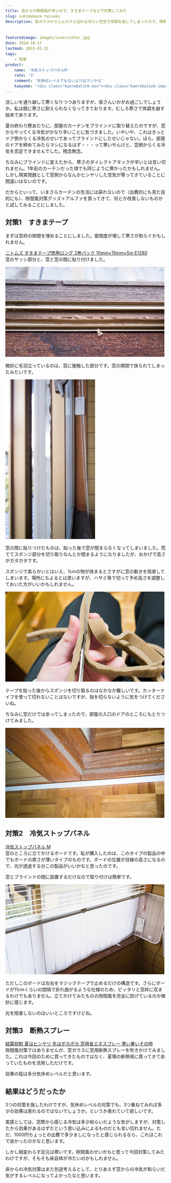 ```yaml
---
title: 窓からの隙間風が辛いので、すきまテープなどで対策してみた
slug: sukimakaze-taisaku
description: 窓ガラスからじんわりと伝わる冷たい空気で体調を崩してしまったので、隙間風対策グッズで対策することに。窓とサッシの隙間を埋めるためにすきまテープを。窓からの冷気を防ぐためにパネルを。そして仕上げに窓ガラスに省エネスプレーを吹きかけてみました。


featuredimage: images/cover/other.jpg
date: 2014-10-17
lastmod: 2015-01-22
tags: 
    - 防寒
product:
    name: '冷気ストップパネルM'
    rate: '3'
    comment: '気休めレベルでもないよりはマシかな'
    kaeyome: '<div class="kaerebalink-box"><div class="kaerebalink-image"><a href="http://www.amazon.co.jp/exec/obidos/ASIN/B000V2F2SW/illusionspace-22/ref=nosim/" rel="nofollow" target="_blank"><img src="http://ecx.images-amazon.com/images/I/51AbRd-nobL._SL160_.jpg" style="border: none;" /></a></div><div class="kaerebalink-info"><div class="kaerebalink-name"><a href="http://www.amazon.co.jp/exec/obidos/ASIN/B000V2F2SW/illusionspace-22/ref=nosim/" rel="nofollow" target="_blank">冷気ストップパネル M</a><div class="kaerebalink-powered-date">posted with <a href="http://kaereba.com" rel="nofollow" target="_blank">カエレバ</a></div></div><div class="kaerebalink-detail"> ニトムズ 2006-11-13    </div><div class="kaerebalink-link1"><div class="shoplinkamazon"><a href="http://www.amazon.co.jp/gp/search?keywords=%97%E2%8BC%83X%83g%83b%83v%83p%83l%83%8B&__mk_ja_JP=%83J%83%5E%83J%83i&tag=illusionspace-22" rel="nofollow" target="_blank" title="アマゾン" >Amazon</a></div><div class="shoplinkrakuten"><a href="http://hb.afl.rakuten.co.jp/hgc/0e95387f.f2aef20d.0e953880.25e412bd/?pc=http%3A%2F%2Fsearch.rakuten.co.jp%2Fsearch%2Fmall%2F%25E5%2586%25B7%25E6%25B0%2597%25E3%2582%25B9%25E3%2583%2588%25E3%2583%2583%25E3%2583%2597%25E3%2583%2591%25E3%2583%258D%25E3%2583%25AB%2F-%2Ff.1-p.1-s.1-sf.0-st.A-v.2%3Fx%3D0%26scid%3Daf_ich_link_urltxt%26m%3Dhttp%3A%2F%2Fm.rakuten.co.jp%2F" rel="nofollow" target="_blank" title="楽天市場" >楽天市場</a></div></div></div><div class="booklink-footer" style="clear: left"></div></div>'
---
```


涼しいを通り越して寒くなりつつありますが、皆さんいかがお過ごしでしょうか。私は既に寒さに耐えられなくなってきております。むしろ寒さで体調を崩す始末であります。

夏の終わり際あたりに、部屋のカーテンをブラインドに取り替えたのですが、窓からやってくる冷気がかなり辛いことに気づきました。いやいや、これはきっとドア側からくる冷気のせいであってブラインドにしたせいじゃない。ほら、部屋のドアを締めてみたらマシになるはず・・・って寒いやんけと、窓側からくる冷気を否定できませんでした。残念無念。

ちなみにブラインドに変えたから、寒さのダイレクトアタックが辛いとは言い切れません。1年前のカーテンだった頃でも同じように寒かったかもしれません。しかし現実問題として窓側からなんかヒンヤリした空気が寄ってきていることに間違いはないのです。

だからといって、いまさらカーテンの生活には戻れないので（出費的にも見た目的にも）、隙間風対策グッズ＋アルファを買ってきて、何とか改善しないものかと試してみることにしました。


## 対策1　すきまテープ


まずは窓枠の隙間を埋めることにしました。密閉度が増して寒さが和らぐかもしれません。

<div data-role="amazonjs" data-asin="B004JLCQL2" data-locale="JP" data-tmpl="" data-img-size="" class="asin_B004JLCQL2_JP_ amazonjs_item"><div class="amazonjs_indicator"><span class="amazonjs_indicator_img"></span><a class="amazonjs_indicator_title" href="#">ニトムズ すきまテープ徳用ロング 2巻パック 10mm×15mm×5m E1280</a><span class="amazonjs_indicator_footer"></span></div></div>
窓のサッシ部分と、窓と窓の間に貼り付けました。

![窓のサッシ部分にとりつけたすきまテープ](62f1a766c1ee6874c9a6e22fdedc8afc.jpg)

微妙に毛羽立っているのは、窓に接触した部分です。窓の開閉で抉られてしまったみたいです。

![窓と窓の間に貼ったすきまテープ](d521b48a9ee77689d4aa009d1d53f56a.jpg)

窓の間に貼りつけたものは、貼った後で窓が閉まらなくなってしまいました。慌ててスポンジ部分を切り取りなんとか閉まるようになりましたが、おかげで高さがガタガタです。

スポンジで柔らかいとはいえ、1cmの物が挟まるとさすがに窓の動きを阻害してしまいます。場所にもよるとは思いますが、ハサミ等で切って予め高さを調整しておいた方がいいかもしれません。

![すきまテープをはさみでカットしているところ](1b1e508400bec49025e077598958e612.jpg)

テープを貼った後からスポンジを切り取るのはなかなか難しいです。カッターナイフを使って切れないことはないですが、指を切らないように気をつけてくださいね。

ちなみに窓だけでは余ってしまったので、部屋の入口のドアのところにもとりつけてみました。

![ドアの隙間にすきまテープを貼ったところ](b87f79486c412527e77f84d6851a74df.jpg)


## 対策2　冷気ストップパネル


<div data-role="amazonjs" data-asin="B000V2F2SW" data-locale="JP" data-tmpl="" data-img-size="" class="asin_B000V2F2SW_JP_ amazonjs_item"><div class="amazonjs_indicator"><span class="amazonjs_indicator_img"></span><a class="amazonjs_indicator_title" href="#">冷気ストップパネル M</a><span class="amazonjs_indicator_footer"></span></div></div>
窓のところに立てかけるボードです。私が購入したのは、このタイプの製品の中でもボードの厚さが薄いタイプのものです。ボードの位置が目線の高さになるので、光が透過する分この製品がいいかなと思ったのです。

窓とブラインドの間に設置するだけなので取り付けは簡単です。

![冷気ストップパネルを窓とブラインドの間に設置したところ](2aef1e4a29b9429de463c8cec916e500.jpg)

ただしこのボードは左右をマジックテープで止めるだけの構造です。さらにボードが11cmくらいの間隔で折れ曲がるような仕様のため、ピッタリと窓枠に収まるわけでもありません。立てかけてみたものの隙間風を完全に防げているのか微妙に感じます。

光を阻害しないのはいいところですけどね。


## 対策3　断熱スプレー


<div data-role="amazonjs" data-asin="B004WYOZBK" data-locale="JP" data-tmpl="" data-img-size="" class="asin_B004WYOZBK_JP_ amazonjs_item"><div class="amazonjs_indicator"><span class="amazonjs_indicator_img"></span><a class="amazonjs_indicator_title" href="#">結露抑制 夏はヒンヤリ 冬はポカポカ 窓用省エネスプレー 寒い暑いその時</a><span class="amazonjs_indicator_footer"></span></div></div>
隙間風対策ではありませんが、窓ガラスに窓用断熱スプレーを吹きかけてみました。これは今回のために買ってきたものではなく、夏場の断熱用に買ってきて余っていたものを流用しただけです。

効果の程は多分気休めレベルだと思います。


## 結果はどうだったか


3つの対策を施したわけですが、気休めレベルの対策でも、3つ重ねてみれば多少の効果は表れるのではないでしょうか。というか表れていて欲しいです。

実感としては、窓際から感じる冷気は多少和らいだような気がしますが、対策したから効果があるはずだという思い込みによるものだとも言い切れません。ただ、1000円ちょっとの出費で多少ましになったと感じられるなら、これはこれで良かったのかなと思います。

しかし相変わらず足元は寒いです。隙間風のせいかもと思って今回対策してみたわけですが、そもそも床自体が冷たいのかもしれません。

床からの冷気対策はまた別途考えるとして、とりあえず窓からの冷気が和らいだ気がするレベルになってよかったなと思います。


  